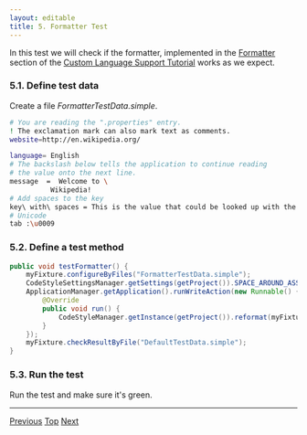 ```yaml
---
layout: editable
title: 5. Formatter Test
---
```


In this test we will check if the formatter, implemented in the
[Formatter](formatter.html)
section of the
[Custom Language Support Tutorial](cls_tutorial.html)
works as we expect.

### 5.1. Define test data

Create a file *FormatterTestData.simple*.

```bash
# You are reading the ".properties" entry.
! The exclamation mark can also mark text as comments.
website=http://en.wikipedia.org/

language= English
# The backslash below tells the application to continue reading
# the value onto the next line.
message  =  Welcome to \
          Wikipedia!
# Add spaces to the key
key\ with\ spaces = This is the value that could be looked up with the key "key with spaces".
# Unicode
tab :\u0009
```

### 5.2. Define a test method

```java
public void testFormatter() {
    myFixture.configureByFiles("FormatterTestData.simple");
    CodeStyleSettingsManager.getSettings(getProject()).SPACE_AROUND_ASSIGNMENT_OPERATORS = true;
    ApplicationManager.getApplication().runWriteAction(new Runnable() {
        @Override
        public void run() {
            CodeStyleManager.getInstance(getProject()).reformat(myFixture.getFile());
        }
    });
    myFixture.checkResultByFile("DefaultTestData.simple");
}
```

### 5.3. Run the test

Run the test and make sure it's green.

-----

[Previous](tutorials/writing_tests_for_plugins/annotator_test.html) 
[Top](tutorials/writing_tests_for_plugins.html) 
[Next](tutorials/writing_tests_for_plugins/rename_test.html)